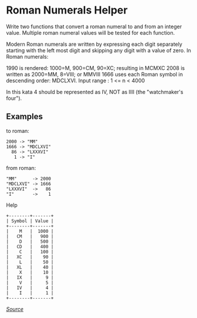 # Roman Numerals Helper

Write two functions that convert a roman numeral to and from an integer value. Multiple roman numeral values will be tested for each function.

Modern Roman numerals are written by expressing each digit separately starting with the left most digit and skipping any digit with a value of zero. In Roman numerals:

1990 is rendered: 1000=M, 900=CM, 90=XC; resulting in MCMXC
2008 is written as 2000=MM, 8=VIII; or MMVIII
1666 uses each Roman symbol in descending order: MDCLXVI.
Input range : 1 <= n < 4000

In this kata 4 should be represented as IV, NOT as IIII (the "watchmaker's four").

## Examples
to roman:
```
2000 -> "MM"
1666 -> "MDCLXVI"
  86 -> "LXXXVI"
   1 -> "I"
```

from roman:
```
"MM"      -> 2000
"MDCLXVI" -> 1666
"LXXXVI"  ->   86
"I"       ->    1
```

Help

```
+--------+-------+
| Symbol | Value |
+--------+-------+
|    M   |  1000 |
|   CM   |   900 |
|    D   |   500 |
|   CD   |   400 |
|    C   |   100 |
|   XC   |    90 |
|    L   |    50 |
|   XL   |    40 |
|    X   |    10 |
|   IX   |     9 |
|    V   |     5 |
|   IV   |     4 |
|    I   |     1 |
+--------+-------+
```

[*Source*](https://www.codewars.com/kata/51b66044bce5799a7f000003/python)
